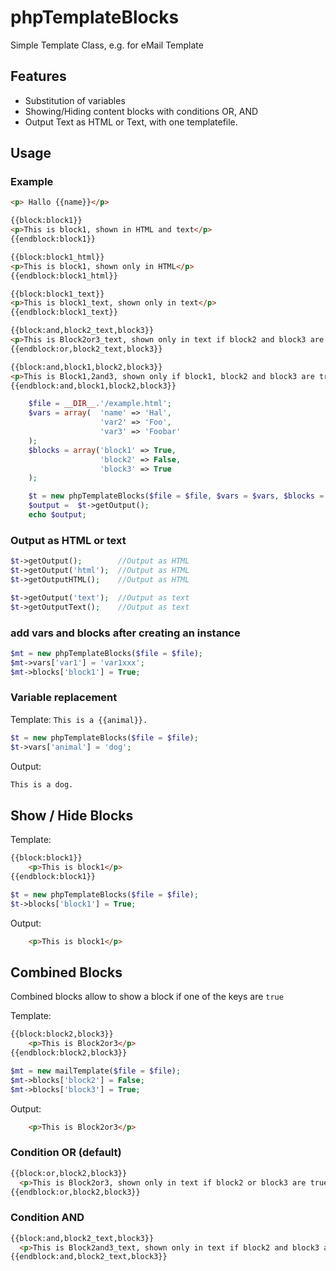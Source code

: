 # phpTemplateBlocks
Simple Template Class, e.g. for eMail Template

## Features

- Substitution of variables
- Showing/Hiding content blocks with conditions OR, AND
- Output Text as HTML or Text, with one templatefile.

## Usage
### Example
```html
<p> Hallo {{name}}</p>

{{block:block1}}
<p>This is block1, shown in HTML and text</p>
{{endblock:block1}}

{{block:block1_html}}
<p>This is block1, shown only in HTML</p>
{{endblock:block1_html}}

{{block:block1_text}}
<p>This is block1_text, shown only in text</p>
{{endblock:block1_text}}

{{block:and,block2_text,block3}}
<p>This is Block2or3_text, shown only in text if block2 and block3 are true</p>
{{endblock:or,block2_text,block3}}

{{block:and,block1,block2,block3}}
<p>This is Block1,2and3, shown only if block1, block2 and block3 are true</p>
{{endblock:and,block1,block2,block3}}

```

```php
    $file = __DIR__.'/example.html';
    $vars = array(  'name' => 'Hal',
                    'var2' => 'Foo',
                    'var3' => 'Foobar'
    );
    $blocks = array('block1' => True,
                    'block2' => False,
                    'block3' => True
    );

    $t = new phpTemplateBlocks($file = $file, $vars = $vars, $blocks = $blocks);
    $output =  $t->getOutput();
    echo $output;
```

### Output as HTML or text
```php
$t->getOutput();        //Output as HTML
$t->getOutput('html');  //Output as HTML
$t->getOutputHTML();    //Output as HTML

$t->getOutput('text');  //Output as text
$t->getOutputText();    //Output as text
```

### add vars and blocks after creating an instance
```php
$mt = new phpTemplateBlocks($file = $file);
$mt->vars['var1'] = 'var1xxx';
$mt->blocks['block1'] = True;
```

### Variable replacement
Template: `This is a {{animal}}.`
```php
$t = new phpTemplateBlocks($file = $file);
$t->vars['animal'] = 'dog';
```

Output: 
```html
This is a dog.
```

## Show / Hide Blocks
Template:
```html
{{block:block1}}
    <p>This is block1</p>
{{endblock:block1}}
```
```php
$t = new phpTemplateBlocks($file = $file);
$t->blocks['block1'] = True;
```

Output:
```html
    <p>This is block1</p>
```

## Combined Blocks
Combined blocks allow to show a block if one of the keys are `true`

Template:
```html
{{block:block2,block3}}
    <p>This is Block2or3</p>
{{endblock:block2,block3}}
```
```php
$mt = new mailTemplate($file = $file);
$mt->blocks['block2'] = False;
$mt->blocks['block3'] = True;
```

Output:
```html
    <p>This is Block2or3</p>
```

### Condition OR (default)
```html
{{block:or,block2,block3}}
  <p>This is Block2or3, shown only in text if block2 or block3 are true</p>
{{endblock:or,block2,block3}}
```

### Condition AND
```html
{{block:and,block2_text,block3}}
  <p>This is Block2and3_text, shown only in text if block2 and block3 are true</p>
{{endblock:and,block2_text,block3}}
```
